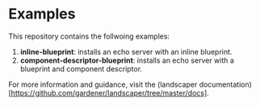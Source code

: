 # Examples

This repository contains the follwoing examples:
1. **inline-blueprint**: installs an echo server with an inline blueprint.
2. **component-descriptor-blueprint**: installs an echo server with a blueprint and component descriptor. 

For more information and guidance, visit the (landscaper documentation)[https://github.com/gardener/landscaper/tree/master/docs].